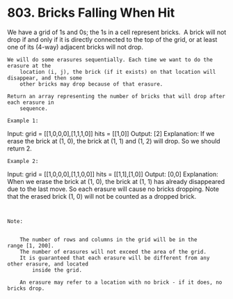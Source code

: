 # 803. Bricks Falling When Hit

We have a grid of 1s and 0s; the 1s in a cell represent bricks.  A brick will not drop
        if and only if it is directly connected to the top of the grid, or at least one of its
        (4-way) adjacent bricks will not drop.

    We will do some erasures sequentially. Each time we want to do the erasure at the
        location (i, j), the brick (if it exists) on that location will disappear, and then some
        other bricks may drop because of that erasure.

    Return an array representing the number of bricks that will drop after each erasure in
        sequence.

    Example 1:
Input:
grid = [[1,0,0,0],[1,1,1,0]]
hits = [[1,0]]
Output: [2]
Explanation: 
If we erase the brick at (1, 0), the brick at (1, 1) and (1, 2) will drop. So we should return 2.

    Example 2:
Input:
grid = [[1,0,0,0],[1,1,0,0]]
hits = [[1,1],[1,0]]
Output: [0,0]
Explanation: 
When we erase the brick at (1, 0), the brick at (1, 1) has already disappeared due to the last move. So each erasure will cause no bricks dropping.  Note that the erased brick (1, 0) will not be counted as a dropped brick.

     

    Note:

    
        The number of rows and columns in the grid will be in the range [1, 200].
        The number of erasures will not exceed the area of the grid.
        It is guaranteed that each erasure will be different from any other erasure, and located
            inside the grid.
        
        An erasure may refer to a location with no brick - if it does, no bricks drop.